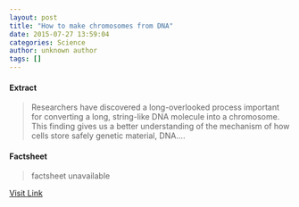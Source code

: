 ```yaml
---
layout: post
title: "How to make chromosomes from DNA"
date: 2015-07-27 13:59:04
categories: Science
author: unknown author
tags: []
---
```



#### Extract
>Researchers have discovered a long-overlooked process important for converting a long, string-like DNA molecule into a chromosome. This finding gives us a better understanding of the mechanism of how cells store safely genetic material, DNA....

#### Factsheet
>factsheet unavailable

[Visit Link](http://www.sciencedaily.com/releases/2015/07/150727095904.htm)


